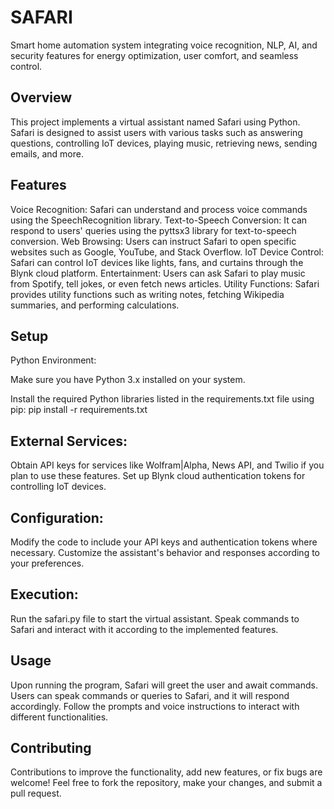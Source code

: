 # SAFARI
Smart home automation system integrating voice recognition, NLP, AI, and security features for energy optimization, user comfort, and seamless control.

## Overview
This project implements a virtual assistant named Safari using Python. Safari is designed to assist users with various tasks such as answering questions, controlling IoT devices, playing music, retrieving news, sending emails, and more.

## Features
Voice Recognition: Safari can understand and process voice commands using the SpeechRecognition library.
Text-to-Speech Conversion: It can respond to users' queries using the pyttsx3 library for text-to-speech conversion.
Web Browsing: Users can instruct Safari to open specific websites such as Google, YouTube, and Stack Overflow.
IoT Device Control: Safari can control IoT devices like lights, fans, and curtains through the Blynk cloud platform.
Entertainment: Users can ask Safari to play music from Spotify, tell jokes, or even fetch news articles.
Utility Functions: Safari provides utility functions such as writing notes, fetching Wikipedia summaries, and performing calculations.

## Setup
Python Environment:

Make sure you have Python 3.x installed on your system.

Install the required Python libraries listed in the requirements.txt file using pip:
pip install -r requirements.txt

## External Services:

Obtain API keys for services like Wolfram|Alpha, News API, and Twilio if you plan to use these features.
Set up Blynk cloud authentication tokens for controlling IoT devices.

## Configuration:

Modify the code to include your API keys and authentication tokens where necessary.
Customize the assistant's behavior and responses according to your preferences.

## Execution:

Run the safari.py file to start the virtual assistant.
Speak commands to Safari and interact with it according to the implemented features.

## Usage
Upon running the program, Safari will greet the user and await commands.
Users can speak commands or queries to Safari, and it will respond accordingly.
Follow the prompts and voice instructions to interact with different functionalities.

## Contributing
Contributions to improve the functionality, add new features, or fix bugs are welcome! Feel free to fork the repository, make your changes, and submit a pull request.
